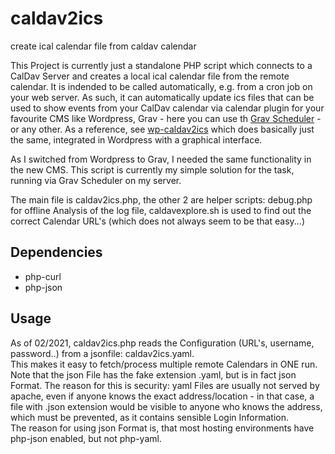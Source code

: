 # caldav2ics
create ical calendar file from caldav calendar

This Project is currently just a standalone PHP script which connects to a CalDav Server and creates a local ical calendar file from the remote calendar.
It is indended to be called automatically, e.g. from a cron job on your web server.
As such, it can automatically update ics files that can be used to show events from your CalDav calendar via calendar plugin for your favourite CMS like Wordpress, Grav - here you can use th [Grav Scheduler](https://learn.getgrav.org/17/advanced/scheduler) - or any other.
As a reference, see [wp-caldav2ics](https://wordpress.org/plugins/wp-caldav2ics/) which does basically just the same, integrated in Wordpress with a graphical interface.

As I switched from Wordpress to Grav, I needed the same functionality in the new CMS.
This script is currently my simple solution for the task, running via Grav Scheduler on my server.  

The main file is caldav2ics.php, the other 2 are helper scripts: debug.php for offline Analysis of the log file, caldavexplore.sh is used to find out the correct Calendar URL's (which does not always seem to be that easy...)

## Dependencies
- php-curl
- php-json

## Usage
As of 02/2021, caldav2ics.php reads the Configuration (URL's, username, password..) from a jsonfile: caldav2ics.yaml.  
This makes it easy to fetch/process multiple remote Calendars in ONE run.  
Note that the json File has the fake extension .yaml, but is in fact json Format. The reason for this is security: yaml Files are usually not served by apache, even if anyone knows the exact address/location - in that case, a file with .json extension would be visible to anyone who knows the address, which must be prevented, as it contains sensible Login Information.  
The reason for using json Format is, that most hosting environments have php-json enabled, but not php-yaml.

